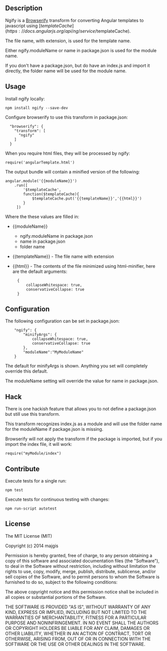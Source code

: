 Description
---
Ngify is a [Browserify](https://github.com/substack/node-browserify#usage)
transform for converting Angular templates to javascript using
[$templateCache](https://docs.angularjs.org/api/ng/service/$templateCache).

The file name, with extension, is used for the template name.

Either ngify.moduleName or name in package.json is used for the module name.

If you don't have a package.json, but do have an index.js and import it directly,
the folder name will be used for the module name.

Usage
---
Install ngify locally:


    npm install ngify --save-dev


Configure browserify to use this transform in package.json:


      "browserify": {
        "transform": [
          "ngify"
        ]
      }

When you require html files, they will be processed by ngify:


    require('angularTemplate.html')

The output bundle will contain a minified version of the following:


    angular.module('{{moduleName}}')
        .run([
            '$templateCache',
            function($templateCache){
                $templateCache.put('{{templateName}}','{{html}}')
            }
         ])


Where the these values are filled in:

* {{moduleName}}
    * ngify.moduleName in package.json
    * name in package.json
    * folder name

* {{templateName}} - The file name with extension

* {{html}} - The contents of the file minimized using html-minifier, here are the
    default arguments:


        {
            collapseWhitespace: true,
            conservativeCollapse: true
        }

Configuration
---
The following configuration can be set in package.json:


        "ngify": {
            "minifyArgs": {
                collapseWhitespace: true,
                conservativeCollapse: true
            },
            "moduleName":"MyModuleName"
        }

The default for minifyArgs is shown.  Anything you set will completely
override this default.

The moduleName setting will override the value for name in package.json.

Hack
---
There is one hackish feature that allows you to not define a package.json
but still use this transform.

This transform recognizes index.js as a module and will use the folder name for
the moduleName if package.json is missing.

Browserify will not apply the transform if the package is imported, but if you
import the index file, it will work:


    require("myModule/index")

Contribute
---
Execute tests for a single run:


    npm test

Execute tests for continuous testing with changes:


    npm run-script autotest

License
---
The MIT License (MIT)

Copyright (c) 2014 majgis

Permission is hereby granted, free of charge, to any person obtaining a copy
of this software and associated documentation files (the "Software"), to deal
in the Software without restriction, including without limitation the rights
to use, copy, modify, merge, publish, distribute, sublicense, and/or sell
copies of the Software, and to permit persons to whom the Software is
furnished to do so, subject to the following conditions:

The above copyright notice and this permission notice shall be included in
all copies or substantial portions of the Software.

THE SOFTWARE IS PROVIDED "AS IS", WITHOUT WARRANTY OF ANY KIND, EXPRESS OR
IMPLIED, INCLUDING BUT NOT LIMITED TO THE WARRANTIES OF MERCHANTABILITY,
FITNESS FOR A PARTICULAR PURPOSE AND NONINFRINGEMENT. IN NO EVENT SHALL THE
AUTHORS OR COPYRIGHT HOLDERS BE LIABLE FOR ANY CLAIM, DAMAGES OR OTHER
LIABILITY, WHETHER IN AN ACTION OF CONTRACT, TORT OR OTHERWISE, ARISING FROM,
OUT OF OR IN CONNECTION WITH THE SOFTWARE OR THE USE OR OTHER DEALINGS IN
THE SOFTWARE.